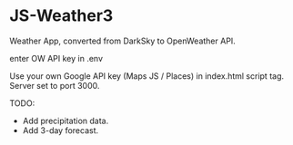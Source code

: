 # JS-Weather3
 Weather App, converted from DarkSky to OpenWeather API.

enter OW API key in .env

Use your own Google API key (Maps JS / Places) in index.html script tag.  Server set to port 3000.

TODO:
- Add precipitation data.
- Add 3-day forecast.
